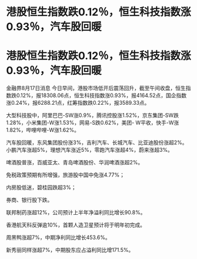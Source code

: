 # 港股恒生指数跌0.12％，恒生科技指数涨0.93％，汽车股回暖

# 港股恒生指数跌0.12％，恒生科技指数涨0.93％，汽车股回暖

金融界8月17日消息
今日早间，港股市场低开后震荡回升，截至午间收盘，恒生指数跌0.12%，报18308.06点，恒生科技指数涨0.93%，报4164.52点，国企指数涨0.24%，报6288.21点，红筹指数跌0.22%，报3589.33点。

大型科技股中，阿里巴巴-SW涨0.9%，腾讯控股涨1.52%，京东集团-SW跌1.28%，小米集团-W涨1.53%，网易-S跌0.62%，美团-
W平收，快手-W涨1.82%，哔哩哔哩-W涨1.62%。

汽车股回暖，东风集团股份涨3%，吉利汽车、长城汽车、比亚迪股份涨超2%。小鹏汽车涨超5%，理想汽车涨近5%，零跑汽车涨超4%，蔚来涨超3%。

啤酒股普涨，百威亚太、青岛啤酒股份、华润啤酒涨超2%。

免税政策预期有所增强，旅游股中国中免涨4.77%；

内房股低迷，碧桂园跌超3%；

券商、银行股下跌。

联邦制药涨超12%，公司预计上半年净溢利同比增长90.8%。

香港航天科反弹逾10%，首颗人造卫星预计将于明年初完成。

周黑鸭涨超7%，中期净利同比增长453.6%。

新秀丽同样涨超7%，中期股东应占溢利同比增171.5%。

